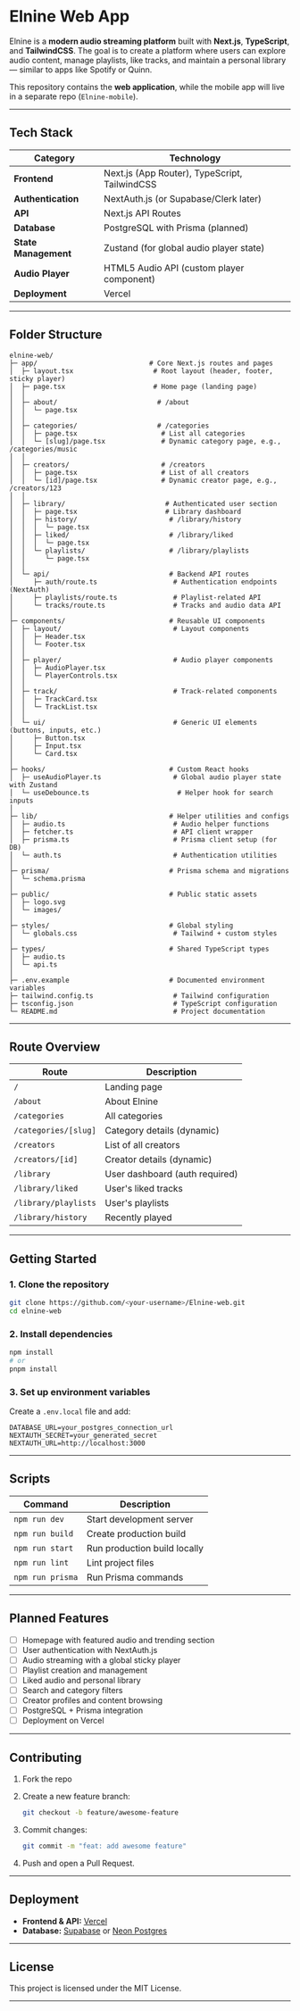 # **Elnine Web App**

Elnine is a **modern audio streaming platform** built with **Next.js**, **TypeScript**, and **TailwindCSS**.
The goal is to create a platform where users can explore audio content, manage playlists, like tracks, and maintain a personal library — similar to apps like Spotify or Quinn.

This repository contains the **web application**, while the mobile app will live in a separate repo (`Elnine-mobile`).

---

## **Tech Stack**

| Category             | Technology                                    |
| -------------------- | --------------------------------------------- |
| **Frontend**         | Next.js (App Router), TypeScript, TailwindCSS |
| **Authentication**   | NextAuth.js (or Supabase/Clerk later)         |
| **API**              | Next.js API Routes                            |
| **Database**         | PostgreSQL with Prisma (planned)              |
| **State Management** | Zustand (for global audio player state)       |
| **Audio Player**     | HTML5 Audio API (custom player component)     |
| **Deployment**       | Vercel                                        |

---

## **Folder Structure**

```
elnine-web/
├─ app/                            # Core Next.js routes and pages
│  ├─ layout.tsx                    # Root layout (header, footer, sticky player)
│  ├─ page.tsx                      # Home page (landing page)
│  │
│  ├─ about/                         # /about
│  │  └─ page.tsx
│  │
│  ├─ categories/                    # /categories
│  │  ├─ page.tsx                     # List all categories
│  │  └─ [slug]/page.tsx              # Dynamic category page, e.g., /categories/music
│  │
│  ├─ creators/                       # /creators
│  │  ├─ page.tsx                     # List of all creators
│  │  └─ [id]/page.tsx                # Dynamic creator page, e.g., /creators/123
│  │
│  ├─ library/                         # Authenticated user section
│  │  ├─ page.tsx                      # Library dashboard
│  │  ├─ history/                       # /library/history
│  │  │  └─ page.tsx
│  │  ├─ liked/                         # /library/liked
│  │  │  └─ page.tsx
│  │  └─ playlists/                     # /library/playlists
│  │     └─ page.tsx
│  │
│  └─ api/                              # Backend API routes
│     ├─ auth/route.ts                   # Authentication endpoints (NextAuth)
│     ├─ playlists/route.ts              # Playlist-related API
│     └─ tracks/route.ts                 # Tracks and audio data API
│
├─ components/                          # Reusable UI components
│  ├─ layout/                            # Layout components
│  │  ├─ Header.tsx
│  │  └─ Footer.tsx
│  │
│  ├─ player/                            # Audio player components
│  │  ├─ AudioPlayer.tsx
│  │  └─ PlayerControls.tsx
│  │
│  ├─ track/                             # Track-related components
│  │  ├─ TrackCard.tsx
│  │  └─ TrackList.tsx
│  │
│  └─ ui/                                # Generic UI elements (buttons, inputs, etc.)
│     ├─ Button.tsx
│     ├─ Input.tsx
│     └─ Card.tsx
│
├─ hooks/                               # Custom React hooks
│  ├─ useAudioPlayer.ts                  # Global audio player state with Zustand
│  └─ useDebounce.ts                      # Helper hook for search inputs
│
├─ lib/                                 # Helper utilities and configs
│  ├─ audio.ts                           # Audio helper functions
│  ├─ fetcher.ts                         # API client wrapper
│  ├─ prisma.ts                          # Prisma client setup (for DB)
│  └─ auth.ts                            # Authentication utilities
│
├─ prisma/                              # Prisma schema and migrations
│  └─ schema.prisma
│
├─ public/                              # Public static assets
│  ├─ logo.svg
│  └─ images/
│
├─ styles/                              # Global styling
│  └─ globals.css                        # Tailwind + custom styles
│
├─ types/                               # Shared TypeScript types
│  ├─ audio.ts
│  └─ api.ts
│
├─ .env.example                         # Documented environment variables
├─ tailwind.config.ts                    # Tailwind configuration
├─ tsconfig.json                         # TypeScript configuration
└─ README.md                             # Project documentation
```

---

## **Route Overview**

| Route                | Description                    |
| -------------------- | ------------------------------ |
| `/`                  | Landing page                   |
| `/about`             | About Elnine                   |
| `/categories`        | All categories                 |
| `/categories/[slug]` | Category details (dynamic)     |
| `/creators`          | List of all creators           |
| `/creators/[id]`     | Creator details (dynamic)      |
| `/library`           | User dashboard (auth required) |
| `/library/liked`     | User's liked tracks            |
| `/library/playlists` | User's playlists               |
| `/library/history`   | Recently played                |

---

## **Getting Started**

### 1. **Clone the repository**

```bash
git clone https://github.com/<your-username>/Elnine-web.git
cd elnine-web
```

### 2. **Install dependencies**

```bash
npm install
# or
pnpm install
```

### 3. **Set up environment variables**

Create a `.env.local` file and add:

```
DATABASE_URL=your_postgres_connection_url
NEXTAUTH_SECRET=your_generated_secret
NEXTAUTH_URL=http://localhost:3000
```

---

## **Scripts**

| Command          | Description                  |
| ---------------- | ---------------------------- |
| `npm run dev`    | Start development server     |
| `npm run build`  | Create production build      |
| `npm run start`  | Run production build locally |
| `npm run lint`   | Lint project files           |
| `npm run prisma` | Run Prisma commands          |

---

## **Planned Features**

* [ ] Homepage with featured audio and trending section
* [ ] User authentication with NextAuth.js
* [ ] Audio streaming with a global sticky player
* [ ] Playlist creation and management
* [ ] Liked audio and personal library
* [ ] Search and category filters
* [ ] Creator profiles and content browsing
* [ ] PostgreSQL + Prisma integration
* [ ] Deployment on Vercel

---

## **Contributing**

1. Fork the repo
2. Create a new feature branch:

   ```bash
   git checkout -b feature/awesome-feature
   ```
3. Commit changes:

   ```bash
   git commit -m "feat: add awesome feature"
   ```
4. Push and open a Pull Request.

---

## **Deployment**

* **Frontend & API:** [Vercel](https://vercel.com/)
* **Database:** [Supabase](https://supabase.com/) or [Neon Postgres](https://neon.tech/)

---

## **License**

This project is licensed under the MIT License.

---

